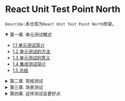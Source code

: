 # React Unit Test Point North

`Describe:`本仓库为`React Unit Test Point North`附录。

<!-- TOC depthFrom:2 orderedList:true -->

<details open>
<summary>
<a>第一章. 单元测试概述</a>
</summary>

- [1.1 单元测试简介]()
- [1.2 单元测试的方法]()
- [1.3 单元测试的意义]()
- [1.4 集成测试简介]()
- [1.5 总结]()
    
</details>

<details>
<summary>
<a>第二章. 常规测试</a>
</summary>

- [2.1 state测试--class组件]()
- [2.2 state测试--function组件]()
- [2.3 props测试]()
- [2.4 context测试]()
- [2.5 hooks测试]()
- [2.6 redux测试]()
    
</details>

<details>
<summary>
<a>第三章. 场景测试</a>
</summary>

- [3.1 Module模块模拟测试]()
- [3.2 Fetch请求模拟]()
- [3.3 setTimeout模拟与加快执行]()
- [3.4 node&dom env环境切换]()
    
</details>

<details>
<summary>
<a>第四章. 这样测试会更好点</a>
</summary>

- [4.1 你的测试遇到瓶颈了吗]()
- [4.2 怎么去组织测试模块会比较好点]()
    
</details>

<!-- /TOC -->